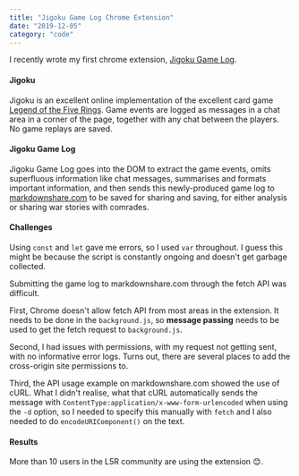 ```yaml
---
title: "Jigoku Game Log Chrome Extension"
date: "2019-12-05"
category: "code"
---
```


I recently wrote my first chrome extension, [Jigoku Game Log](https://chrome.google.com/webstore/detail/jigoku-game-log/cofpncfeggiibpickflljahgmhabgkeg).

#### Jigoku

Jigoku is an excellent online implementation of the excellent card game [Legend of the Five Rings](https://www.fantasyflightgames.com/en/products/legend-of-the-five-rings-the-card-game/). Game events are logged as messages in a chat area in a corner of the page, together with any chat between the players. No game replays are saved.

#### Jigoku Game Log

Jigoku Game Log goes into the DOM to extract the game events, omits superfluous information like chat messages, summarises and formats important information, and then sends this newly-produced game log to [markdownshare.com](https://markdownshare.com) to be saved for sharing and saving, for either analysis or sharing war stories with comrades.

#### Challenges

Using `const` and `let` gave me errors, so I used `var` throughout. I guess this might be because the script is constantly ongoing and doesn't get garbage collected.

Submitting the game log to markdownshare.com through the fetch API was difficult. 

First, Chrome doesn't allow fetch API from most areas in the extension. It needs to be done in the `background.js`, so **message passing** needs to be used to get the fetch request to `background.js`. 

Second, I had issues with permissions, with my request not getting sent, with no informative error logs. Turns out, there are several places to add the cross-origin site permissions to.

Third, the API usage example on markdownshare.com showed the use of cURL. What I didn't realise, what that cURL automatically sends the message with `ContentType:application/x-www-form-urlencoded` when using the `-d` option, so I needed to specify this manually with `fetch` and I also needed to do `encodeURIComponent()` on the text.

#### Results

More than 10 users in the L5R community are using the extension 😊.